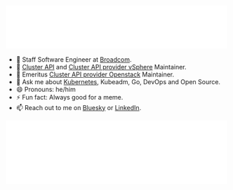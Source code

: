 <picture>
  <img src="metrics/header.svg" alt="Christian Schlotter">
</picture>

- 💼 Staff Software Engineer at [Broadcom][broadcom].
- 🔭 [Cluster API][cluster-api] and [Cluster API provider vSphere][cluster-api-provider-vsphere] Maintainer.
- 🚢 Emeritus [Cluster API provider Openstack][cluster-api-provider-openstack] Maintainer.
- 💬 Ask me about [Kubernetes][kubernetes], Kubeadm, Go, DevOps and Open Source.
- 😄 Pronouns: he/him
- ⚡ Fun fact: Always good for a meme.
- 📫 Reach out to me on [Bluesky][bluesky] or [LinkedIn][linkedin].

<picture>
  <img src="metrics/community.svg" alt="Christian Schlotter">
</picture>

[broadcom]: //broadcom.com
[kubernetes]: //kubernetes.io
[cluster-api]: //github.com/kubernetes-sigs/cluster-api
[cluster-api-provider-vsphere]: //github.com/kubernetes-sigs/cluster-api-provider-vsphere
[cluster-api-provider-openstack]: //github.com/kubernetes-sigs/cluster-api-provider-openstack
[linkedin]: //www.linkedin.com/in/christian-schlotter/
[bluesky]: //bsky.app/profile/chrischdi.cschlotter.de
